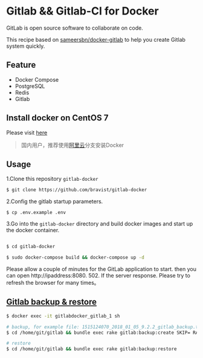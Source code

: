 Gitlab && Gitlab-CI for Docker
==


GitLab is open source software to collaborate on code. 

This recipe based on [sameersbn/docker-gitlab](https://github.com/sameersbn/docker-gitlab) to help you create Gitlab system quickly.


## Feature

- Docker Compose
- PostgreSQL
- Redis
- Gitlab

## Install docker on CentOS 7

Please visit [here](https://github.com/bravist/lnmp-docker)


> 国内用户，推荐使用[阿里云](https://github.com/bravist/gitlab-docker/tree/aliyun)分支安装Docker 


## Usage

1.Clone this repository `gitlab-docker`


```bash
$ git clone https://github.com/bravist/gitlab-docker
```

2.Config the gitlab startup parameters.

```
$ cp .env.example .env
```


3.Go into the `gitlab-docker` directory and build docker images and start up the docker container.

```bash

$ cd gitlab-docker

$ sudo docker-compose build && docker-compose up -d
```

Please allow a couple of minutes for the GitLab application to start. then you can open http://ipaddress:8080. 502. If the server response. Please try to refresh the browser for many times。

## [Gitlab backup & restore](https://github.com/sameersbn/docker-gitlab#creating-backups)

```bash
$ docker exec -it gitlabdocker_gitlab_1 sh

# backup, for example file: 1515124070_2018_01_05_9.2.2_gitlab_backup.tar
$ cd /home/git/gitlab && bundle exec rake gitlab:backup:create SKIP= RAILS_ENV=production

# restore
$ cd /home/git/gitlab && bundle exec rake gitlab:backup:restore
```

